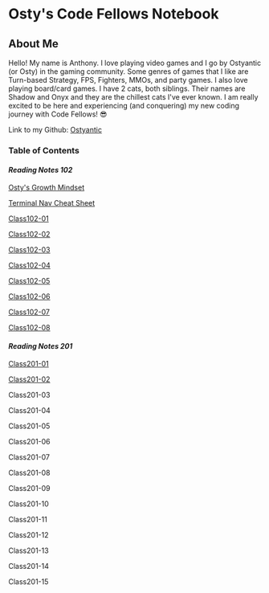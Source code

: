 # **Osty's Code Fellows Notebook**

## About Me

Hello! My name is Anthony. I love playing video games and I go by Ostyantic (or Osty) in the gaming community. Some genres of games that I like are Turn-based Strategy, FPS, Fighters, MMOs, and party games. I also love playing board/card games. I have 2 cats, both siblings. Their names are Shadow and Onyx and they are the chillest cats I've ever known.  I am really excited to be here and experiencing (and conquering) my new coding journey with Code Fellows! :sunglasses:

Link to my Github: [Ostyantic](https://github.com/Ostyantic)

### Table of Contents

#### ***Reading Notes 102***

[Osty's Growth Mindset](GrowthMindset.md)

[Terminal Nav Cheat Sheet](TerminalCheatSheet.md)

[Class102-01](Class102-01.md)

[Class102-02](Class102-02.md)

[Class102-03](Class102-03.md)

[Class102-04](Class102-04.md)

[Class102-05](Class102-05.md)

[Class102-06](Class102-06.md)

[Class102-07](Class102-07.md)

[Class102-08](Class102-08.md)

#### ***Reading Notes 201***

[Class201-01](Class201-01.md)

[Class201-02](Class201-02.md)

Class201-03

Class201-04

Class201-05

Class201-06

Class201-07

Class201-08

Class201-09

Class201-10

Class201-11

Class201-12

Class201-13

Class201-14

Class201-15
